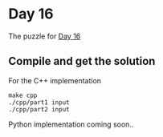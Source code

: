 # Day 16

The puzzle for [Day 16](https://adventofcode.com/2020/day/16)

## Compile and get the solution

For the C++ implementation
```
make cpp
./cpp/part1 input
./cpp/part2 input
```

Python implementation coming soon..

